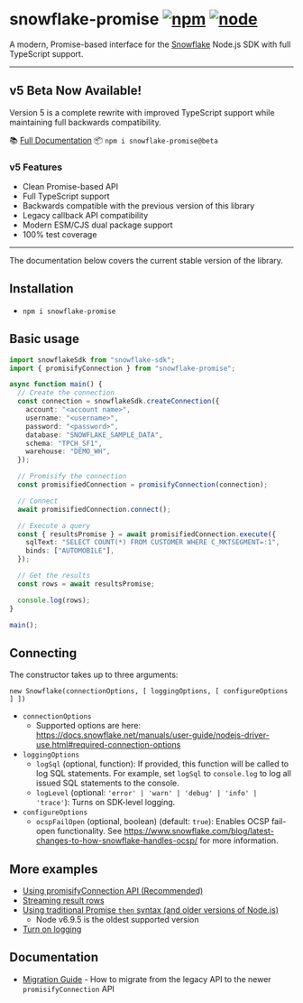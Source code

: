 # snowflake-promise [![npm](https://img.shields.io/npm/v/snowflake-promise.svg)](https://www.npmjs.com/package/snowflake-promise) [![node](https://img.shields.io/node/v/snowflake-promise.svg)](https://www.npmjs.com/package/snowflake-promise)

A modern, Promise-based interface for the [Snowflake](https://www.snowflake.net/) Node.js SDK with full TypeScript support.

---

## v5 Beta Now Available!

Version 5 is a complete rewrite with improved TypeScript support while maintaining full backwards compatibility.

📚 [Full Documentation](https://natesilva.github.io/snowflake-promise/docs/)
📦 `npm i snowflake-promise@beta`

### v5 Features

- Clean Promise-based API
- Full TypeScript support
- Backwards compatible with the previous version of this library
- Legacy callback API compatibility
- Modern ESM/CJS dual package support
- 100% test coverage

---

The documentation below covers the current stable version of the library.

## Installation

- `npm i snowflake-promise`

## Basic usage

```typescript
import snowflakeSdk from "snowflake-sdk";
import { promisifyConnection } from "snowflake-promise";

async function main() {
  // Create the connection
  const connection = snowflakeSdk.createConnection({
    account: "<account name>",
    username: "<username>",
    password: "<password>",
    database: "SNOWFLAKE_SAMPLE_DATA",
    schema: "TPCH_SF1",
    warehouse: "DEMO_WH",
  });

  // Promisify the connection
  const promisifiedConnection = promisifyConnection(connection);

  // Connect
  await promisifiedConnection.connect();

  // Execute a query
  const { resultsPromise } = await promisifiedConnection.execute({
    sqlText: "SELECT COUNT(*) FROM CUSTOMER WHERE C_MKTSEGMENT=:1",
    binds: ["AUTOMOBILE"],
  });

  // Get the results
  const rows = await resultsPromise;

  console.log(rows);
}

main();
```

## Connecting

The constructor takes up to three arguments:

`new Snowflake(connectionOptions, [ loggingOptions, [ configureOptions ] ])`

- `connectionOptions`
  - Supported options are here: <https://docs.snowflake.net/manuals/user-guide/nodejs-driver-use.html#required-connection-options>
- `loggingOptions`
  - `logSql` (optional, function): If provided, this function will be called to log SQL
    statements. For example, set `logSql` to `console.log` to log all issued SQL
    statements to the console.
  - `logLevel` (optional: `'error' | 'warn' | 'debug' | 'info' | 'trace'`): Turns on
    SDK-level logging.
- `configureOptions`
  - `ocspFailOpen` (optional, boolean) (default: `true`): Enables OCSP fail-open
    functionality. See <https://www.snowflake.com/blog/latest-changes-to-how-snowflake-handles-ocsp/> for more information.

## More examples

- [Using promisifyConnection API (Recommended)](examples/promisifyConnection.ts)
- [Streaming result rows](examples/streaming.js)
- [Using traditional Promise `then` syntax (and older versions of Node.js)](examples/oldSchool.js)
  - Node v6.9.5 is the oldest supported version
- [Turn on logging](examples/logging.js)

## Documentation

- [Migration Guide](docs/migration-guide.md) - How to migrate from the legacy API to the newer `promisifyConnection` API
